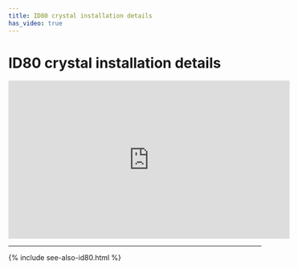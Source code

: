 ```yaml
---
title: ID80 crystal installation details
has_video: true
---
```


# ID80 crystal installation details

<div class="ratio ratio-16x9">
  <iframe width="560" height="315" src="https://www.youtube.com/embed/Bgv9mUN4svQ" title="YouTube video player" frameborder="0" allow="accelerometer; autoplay; clipboard-write; encrypted-media; gyroscope; picture-in-picture" allowfullscreen></iframe>
</div>

---

{% include see-also-id80.html %}
